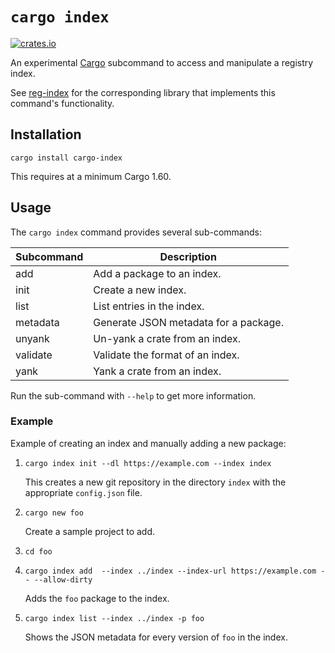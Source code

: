 # `cargo index`

[![crates.io](https://img.shields.io/crates/v/cargo-index.svg)](https://crates.io/crates/cargo-index)

An experimental [Cargo] subcommand to access and manipulate a registry index.

See [reg-index] for the corresponding library that implements this command's
functionality.

[Cargo]: https://doc.rust-lang.org/cargo/
[reg-index]: https://github.com/ehuss/cargo-index/tree/master/reg-index

## Installation

`cargo install cargo-index`

This requires at a minimum Cargo 1.60.

## Usage

The `cargo index` command provides several sub-commands:

Subcommand | Description
---------- | -----------
add        | Add a package to an index.
init       | Create a new index.
list       | List entries in the index.
metadata   | Generate JSON metadata for a package.
unyank     | Un-yank a crate from an index.
validate   | Validate the format of an index.
yank       | Yank a crate from an index.

Run the sub-command with `--help` to get more information.

### Example

Example of creating an index and manually adding a new package:

1. `cargo index init --dl https://example.com --index index`

    This creates a new git repository in the directory `index` with the
    appropriate `config.json` file.

2. `cargo new foo`

    Create a sample project to add.

3. `cd foo`

4. `cargo index add  --index ../index --index-url https://example.com -- --allow-dirty`

    Adds the `foo` package to the index.

5. `cargo index list --index ../index -p foo`

    Shows the JSON metadata for every version of `foo` in the index.
